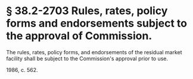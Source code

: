 # § 38.2-2703 Rules, rates, policy forms and endorsements subject to the approval of Commission.

<p>The rules, rates, policy forms, and endorsements of the residual market facility shall be subject to the Commission's approval prior to use.</p><p>1986, c. 562.</p>